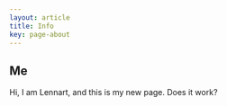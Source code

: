 ```yaml
---
layout: article
title: Info
key: page-about
---
```


## Me

Hi, I am Lennart, and this is my new page. Does it work?
